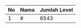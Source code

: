 | No | Nama            | Jumlah Level |
|----|-----------------|--------------|
| 1  | #    |    6543        |

